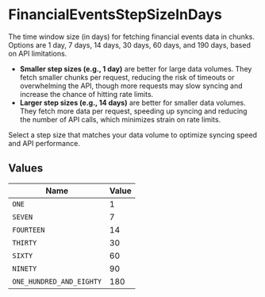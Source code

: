 # FinancialEventsStepSizeInDays

The time window size (in days) for fetching financial events data in chunks. Options are 1 day, 7 days, 14 days, 30 days, 60 days, and 190 days, based on API limitations.

- **Smaller step sizes (e.g., 1 day)** are better for large data volumes. They fetch smaller chunks per request, reducing the risk of timeouts or overwhelming the API, though more requests may slow syncing and increase the chance of hitting rate limits.
- **Larger step sizes (e.g., 14 days)** are better for smaller data volumes. They fetch more data per request, speeding up syncing and reducing the number of API calls, which minimizes strain on rate limits.

Select a step size that matches your data volume to optimize syncing speed and API performance.


## Values

| Name                     | Value                    |
| ------------------------ | ------------------------ |
| `ONE`                    | 1                        |
| `SEVEN`                  | 7                        |
| `FOURTEEN`               | 14                       |
| `THIRTY`                 | 30                       |
| `SIXTY`                  | 60                       |
| `NINETY`                 | 90                       |
| `ONE_HUNDRED_AND_EIGHTY` | 180                      |